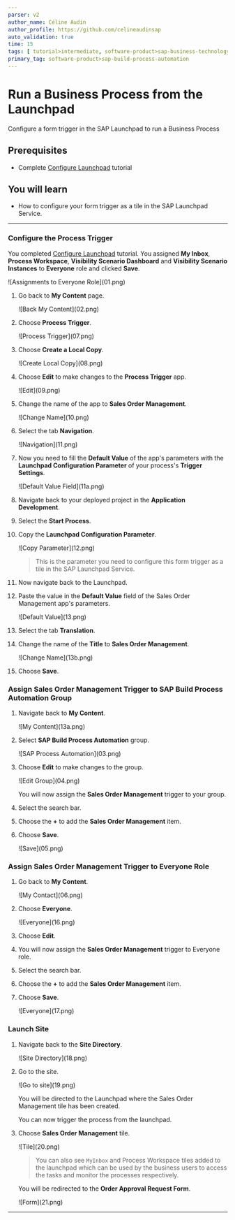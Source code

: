```yaml
---
parser: v2
author_name: Céline Audin
author_profile: https://github.com/celineaudinsap
auto_validation: true
time: 15
tags: [ tutorial>intermediate, software-product>sap-business-technology-platform, tutorial>free-tier]
primary_tag: software-product>sap-build-process-automation
---
```


# Run a Business Process from the Launchpad
<!-- description --> Configure a form trigger in the SAP Launchpad to run a Business Process

## Prerequisites
 - Complete [Configure Launchpad](spa-configure-launchpad) tutorial

## You will learn
  - How to configure your form trigger as a tile in the SAP Launchpad Service.

---

### Configure the Process Trigger


You completed [Configure Launchpad](spa-configure-launchpad) tutorial. You assigned **My Inbox**, **Process Workspace**, **Visibility Scenario Dashboard** and **Visibility Scenario Instances** to **Everyone** role and clicked **Save**.

<!-- border -->![Assignments to Everyone Role](01.png)

1. Go back to **My Content** page.

    <!-- border -->![Back My Content](02.png)

2. Choose **Process Trigger**.

    <!-- border -->![Process Trigger](07.png)

2. Choose **Create a Local Copy**.

    <!-- border -->![Create Local Copy](08.png)

3. Choose **Edit** to make changes to the **Process Trigger** app.

    <!-- border -->![Edit](09.png)

4. Change the name of the app to **Sales Order Management**.

    <!-- border -->![Change Name](10.png)

5. Select the tab **Navigation**.

    <!-- border -->![Navigation](11.png)

6. Now you need to fill the **Default Value** of the app's parameters with the **Launchpad Configuration Parameter** of your process's **Trigger Settings**.

    <!-- border -->![Default Value Field](11a.png)

7. Navigate back to your deployed project in the **Application Development**.

8. Select the **Start Process**.

9. Copy the **Launchpad Configuration Parameter**.

    <!-- border -->![Copy Parameter](12.png)

    >This is the parameter you need to configure this form trigger as a tile in the SAP Launchpad Service.

10. Now navigate back to the Launchpad.

11. Paste the value in the **Default Value** field of the Sales Order Management app's parameters.

    <!-- border -->![Default Value](13.png)

12. Select the tab **Translation**.

13. Change the name of the **Title** to **Sales Order Management**.

    <!-- border -->![Change Name](13b.png)

12. Choose **Save**.



### Assign Sales Order Management Trigger to SAP Build Process Automation Group


1. Navigate back to **My Content**.

    <!-- border -->![My Content](13a.png)

2. Select **SAP Build Process Automation** group.

    <!-- border -->![SAP Process Automation](03.png)

3. Choose **Edit** to make changes to the group.

    <!-- border -->![Edit Group](04.png)

    You will now assign the **Sales Order Management** trigger to your group.

4. Select the search bar.

5. Choose the **+** to add the **Sales Order Management** item.

6. Choose **Save**.

    <!-- border -->![Save](05.png)


### Assign Sales Order Management Trigger to Everyone Role


1. Go back to **My Content**.

    <!-- border -->![My Contact](06.png)

2. Choose **Everyone**.

    <!-- border -->![Everyone](16.png)

3. Choose **Edit**.

4. You will now assign the **Sales Order Management** trigger to Everyone role.

5. Select the search bar.

6. Choose the **+** to add the **Sales Order Management** item.

7. Choose **Save**.

    <!-- border -->![Everyone](17.png)


### Launch Site


1. Navigate back to the **Site Directory**.

    <!-- border -->![Site Directory](18.png)

2. Go to the site.

    <!-- border -->![Go to site](19.png)

    You will be directed to the Launchpad where the Sales Order Management tile has been created.

    You can now trigger the process from the launchpad.

3. Choose **Sales Order Management** tile.

    <!-- border -->![Tile](20.png)

    > You can also see `MyInbox` and Process Workspace tiles added to the launchpad which can be used by the business users to access the tasks and monitor the processes respectively.

    You will be redirected to the **Order Approval Request Form**.

    <!-- border -->![Form](21.png)



---
